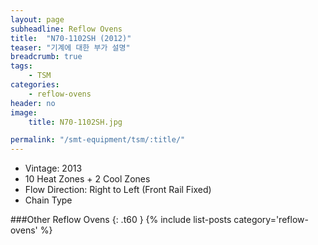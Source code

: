 ```yaml
---
layout: page
subheadline: Reflow Ovens
title:  "N70-1102SH (2012)"
teaser: "기계에 대한 부가 설명"
breadcrumb: true
tags:
    - TSM
categories:
    - reflow-ovens
header: no
image:
    title: N70-1102SH.jpg

permalink: "/smt-equipment/tsm/:title/"
---
```


- Vintage: 2013
- 10 Heat Zones + 2 Cool Zones
- Flow Direction: Right to Left (Front Rail Fixed)
- Chain Type

###Other Reflow Ovens
{: .t60 }
{% include list-posts category='reflow-ovens' %}
